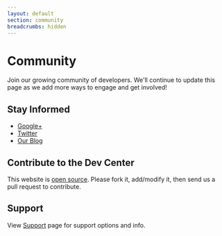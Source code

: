 ```yaml
---
layout: default
section: community
breadcrumbs: hidden
---
```


# Community

Join our growing community of developers. We'll continue to update this page as we add more ways to engage and
get involved!

## Stay Informed

* [Google+](https://plus.google.com/107979826672004784735/posts)
* [Twitter](http://www.twitter.com/getiron)
* [Our Blog](http://blog.iron.io)

## Contribute to the Dev Center

This website is <a href="https://github.com/iron-io/docs" target="_blank">open source</a>. Please
fork it, add/modify it, then send us a pull request to contribute.

## Support

View [Support](/support) page for support options and info.

